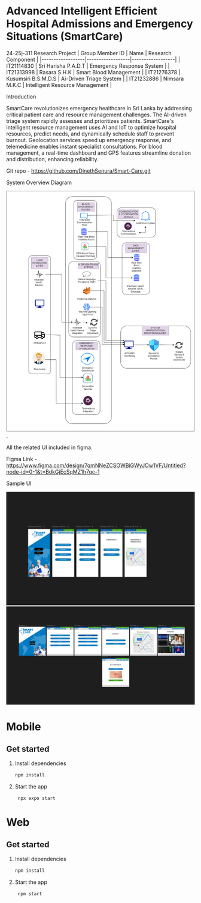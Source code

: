 # Advanced Intelligent Efficient Hospital Admissions and Emergency Situations (SmartCare)
24-25j-311 Research Project
| Group Member ID | Name  | Research Component |
|------------------|------------------|------------------|
| IT21114830  | Sri Harisha P.A.D.T     | Emergency Response System |
| IT21313998    | Rasara S.H.K    | Smart Blood Management |
| IT21276378    | Kusumsiri B.S.M.D.S    | Ai-Driven Triage System |
| IT21232886    | Nimsara M.K.C    | Intelligent Resource Management |

Introduction

SmartCare revolutionizes emergency healthcare in Sri Lanka by addressing critical patient care and resource management challenges. The AI-driven triage system rapidly assesses and prioritizes patients. SmartCare's intelligent resource management uses AI and IoT to optimize hospital resources, predict needs, and dynamically schedule staff to prevent burnout. Geolocation services speed up emergency response, and telemedicine enables instant specialist consultations. For blood management, a real-time dashboard and GPS features streamline donation and distribution, enhancing reliability.

Git repo - https://github.com/DinethSenura/Smart-Care.git

System Overview Diagram 

![image](UI/systemoverview.png).


All the related UI included in figma.

Figma Link - https://www.figma.com/design/7qmNNeZCSOWBiGWyJOw1VF/Untitled?node-id=0-1&t=BdkGjEcSqMZ1h7qc-1

Sample UI

![image](UI/Mobile.PNG)
![image](UI/Web.PNG)

# Mobile


## Get started

1. Install dependencies

   ```bash
   npm install
   ```

2. Start the app

   ```bash
    npx expo start
   ```
   
  # Web

  ## Get started

1. Install dependencies

   ```bash
   npm install
   ```

2. Start the app

   ```bash
    npm start 
   ```
   
